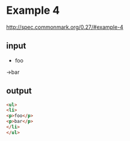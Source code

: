 # Example 4

http://spec.commonmark.org/0.27/#example-4

## input

  - foo

→bar

## output

```html
<ul>
<li>
<p>foo</p>
<p>bar</p>
</li>
</ul>
```
